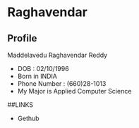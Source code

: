 # Raghavendar
## Profile
Maddelavedu Raghavendar Reddy
- DOB : 02/10/1996
- Born in INDIA
- Phone Number : (660)28-1013
- My Major is Applied Computer Science

##LINKS
- Gethub
